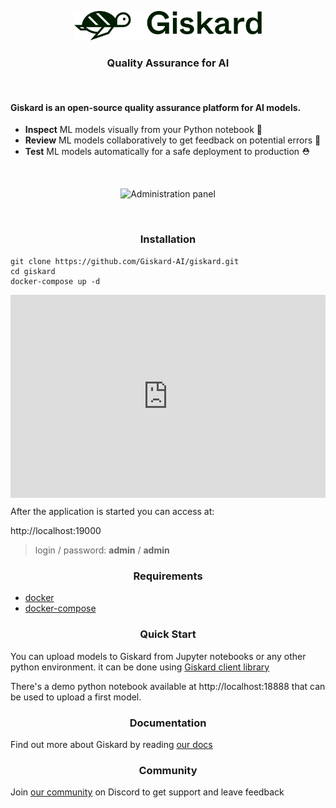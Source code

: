 <p align="center">
  <img width="300" alt="giskardlogo" src="frontend/src/assets/Logo_full_darkgreen.png">
</p>
<h3 align="center">Quality Assurance for AI</h3>
<br />

#### Giskard is an open-source quality assurance platform for AI models.

- **Inspect** ML models visually from your Python notebook 📗
- **Review** ML models collaboratively to get feedback on potential errors 🧐
- **Test** ML models automatically for a safe deployment to production ⛑
<br />
<p align="center">
    <img src="readme/inspect.png" alt="Administration panel" />
</p>
<br/>
<h3 align="center">Installation</h3>

```shell
git clone https://github.com/Giskard-AI/giskard.git
cd giskard
docker-compose up -d
```
<div style="position: relative; padding-bottom: calc(56.25% + 41px); height: 0;"><iframe src="https://demo.arcade.software/zPfpXFt8lRm5XDkaWM85?embed" frameborder="0" webkitallowfullscreen mozallowfullscreen allowfullscreen style="position: absolute; top: 0; left: 0; width: 100%; height: 100%;"></iframe></div>

After the application is started you can access at:

http://localhost:19000

> login / password: **admin** / **admin**

<h3 align="center">Requirements</h3>

- [docker](https://docs.docker.com/get-docker/) 
- [docker-compose](https://docs.docker.com/compose/install/) 

<h3 align="center">Quick Start</h3>

You can upload models to Giskard from Jupyter notebooks or any other python environment. 
it can be done using [Giskard client library](https://docs.giskard.ai/start/guides/upload-your-model#1.-load-ai-inspector)

There's a demo python notebook available at http://localhost:18888 that can be used to upload a first model. 

<h3 align="center">Documentation</h3>

Find out more about Giskard by reading [our docs](https://docs.giskard.ai/)

<h3 align="center">Community</h3>

Join [our community](https://discord.com/invite/ABvfpbu69R) on Discord to get support and leave feedback
